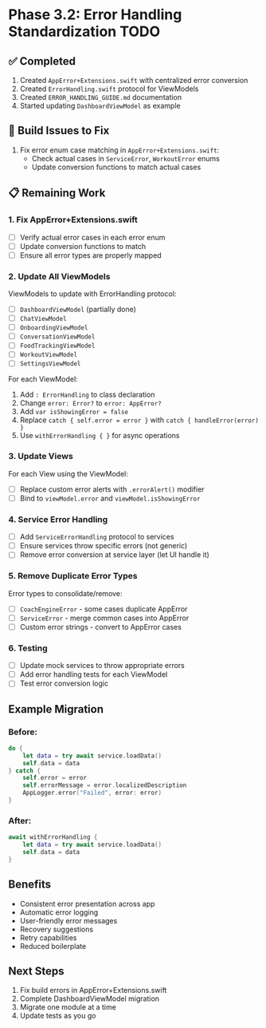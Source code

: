 # Phase 3.2: Error Handling Standardization TODO

## ✅ Completed
1. Created `AppError+Extensions.swift` with centralized error conversion
2. Created `ErrorHandling.swift` protocol for ViewModels
3. Created `ERROR_HANDLING_GUIDE.md` documentation
4. Started updating `DashboardViewModel` as example

## 🚧 Build Issues to Fix
1. Fix error enum case matching in `AppError+Extensions.swift`:
   - Check actual cases in `ServiceError`, `WorkoutError` enums
   - Update conversion functions to match actual cases

## 📋 Remaining Work

### 1. Fix AppError+Extensions.swift
- [ ] Verify actual error cases in each error enum
- [ ] Update conversion functions to match
- [ ] Ensure all error types are properly mapped

### 2. Update All ViewModels
ViewModels to update with ErrorHandling protocol:
- [ ] `DashboardViewModel` (partially done)
- [ ] `ChatViewModel`
- [ ] `OnboardingViewModel`
- [ ] `ConversationViewModel`
- [ ] `FoodTrackingViewModel`
- [ ] `WorkoutViewModel`
- [ ] `SettingsViewModel`

For each ViewModel:
1. Add `: ErrorHandling` to class declaration
2. Change `error: Error?` to `error: AppError?`
3. Add `var isShowingError = false`
4. Replace `catch { self.error = error }` with `catch { handleError(error) }`
5. Use `withErrorHandling { }` for async operations

### 3. Update Views
For each View using the ViewModel:
- [ ] Replace custom error alerts with `.errorAlert()` modifier
- [ ] Bind to `viewModel.error` and `viewModel.isShowingError`

### 4. Service Error Handling
- [ ] Add `ServiceErrorHandling` protocol to services
- [ ] Ensure services throw specific errors (not generic)
- [ ] Remove error conversion at service layer (let UI handle it)

### 5. Remove Duplicate Error Types
Error types to consolidate/remove:
- [ ] `CoachEngineError` - some cases duplicate AppError
- [ ] `ServiceError` - merge common cases into AppError
- [ ] Custom error strings - convert to AppError cases

### 6. Testing
- [ ] Update mock services to throw appropriate errors
- [ ] Add error handling tests for each ViewModel
- [ ] Test error conversion logic

## Example Migration

### Before:
```swift
do {
    let data = try await service.loadData()
    self.data = data
} catch {
    self.error = error
    self.errorMessage = error.localizedDescription
    AppLogger.error("Failed", error: error)
}
```

### After:
```swift
await withErrorHandling {
    let data = try await service.loadData()
    self.data = data
}
```

## Benefits
- Consistent error presentation across app
- Automatic error logging
- User-friendly error messages
- Recovery suggestions
- Retry capabilities
- Reduced boilerplate

## Next Steps
1. Fix build errors in AppError+Extensions.swift
2. Complete DashboardViewModel migration
3. Migrate one module at a time
4. Update tests as you go